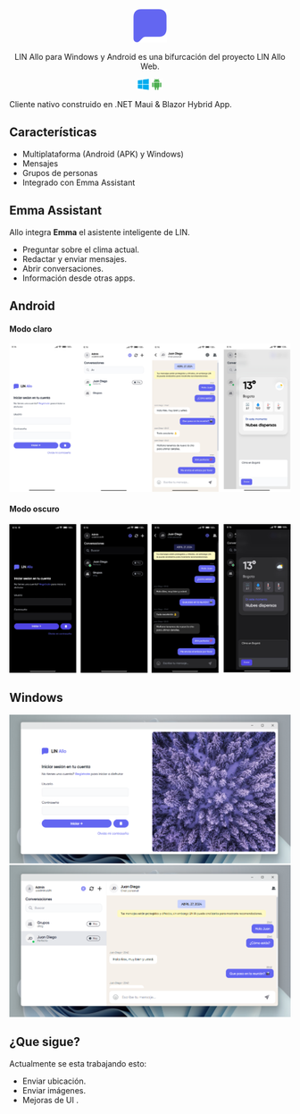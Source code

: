 <div align="center">
  <p align="center">
    <img alt="logo" height="60" src="./assets/icon.svg">
  </p>
  <p>LIN Allo para Windows y Android es una bifurcación del proyecto LIN Allo Web.</p>
 <p align="center">
    <img alt="windows logo" height="20" src="./assets/computer.png">
    <img alt="android logo" height="20" src="./assets/android.png">
  </p>
</div>




Cliente nativo construido en .NET Maui & Blazor Hybrid App.


## Características

- Multiplataforma (Android (APK) y Windows)
- Mensajes
- Grupos de personas
- Integrado con Emma Assistant




## Emma Assistant
Allo integra **Emma** el asistente inteligente de LIN.

- Preguntar sobre el clima actual.
- Redactar y enviar mensajes.
- Abrir conversaciones.
- Información desde otras apps.

## Android

#### Modo claro
![light](./assets/light.png)

#### Modo oscuro
![dark](./assets/dark.png)


## Windows

![Login](./assets/loginWindows.png)
![Home](./assets/start.png)


## ¿Que sigue?

Actualmente se esta trabajando esto:

* Enviar ubicación.
* Enviar imágenes.
* Mejoras de UI .